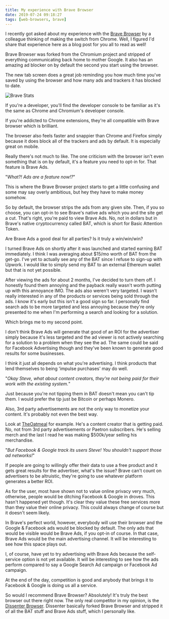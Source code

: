 ```yaml
---
title: My experience with Brave Browser
date: 2019-07-24 09:18:27
tags: [web-browsers, brave]
---
```


I recently got asked about my experience with the [Brave Browser](https://brave.com) by a colleague thinking of making the switch from Chrome. Well, I figured I'd share that experience here as a blog post for you all to read as well!

Brave Browser was forked from the Chromium project and stripped of everything communicating back home to mother Google. It also has an amazing ad blocker on by default the second you start using the browser. 

The new tab screen does a great job reminding you how much time you've saved by using the browser and how many ads and trackers it has blocked to date.

![Brave Stats](/content/bravestats.jpg)

If you're a developer, you'll find the developer console to be familiar as it's the same as Chrome and Chromium's developer console.

If you're addicted to Chrome extensions, they're all compatible with Brave browser which is brilliant.

The browser also feels faster and snappier than Chrome and Firefox simply because it does block all of the trackers and ads by default. It is especially great on mobile.

Really there's not much to like. The one criticism with the browser isn't even something that is on by default, it's a feature you need to opt-in for. That feature is Brave Ads. 

"*What?! Ads are a feature now!?*"

This is where the Brave Browser project starts to get a little confusing and some may say overly ambitious, but hey they have to make money somehow.

So by default, the browser strips the ads from any given site. Then, if you so choose, you can opt-in to see Brave's native ads which you and the site get a cut. That's right, you're paid to view Brave Ads. No, not in dollars but in Brave's native cryptocurrency called BAT, which is short for Basic Attention Token.

Are Brave Ads a good deal for all parties? Is it truly a win/win/win?

I turned Brave Ads on shortly after it was launched and started earning BAT immediately. I think I was averaging about $15/mo worth of BAT from the get-go. I've yet to actually see any of the BAT since I refuse to sign-up with Upwork. I would like to simply send my BAT to an external Ethereum wallet but that is not yet possible.

After viewing the ads for about 2 months, I've decided to turn them off. I honestly found them annoying and the payback really wasn't worth putting up with this annoyance IMO. The ads also weren't very targeted. I wasn't really interested in any of the products or services being sold through the ads. I know it's early but this isn't a good sign so far. I personally find search ads to be more targeted and less annoying because they're only presented to me when I'm performing a search and looking for a solution.

Which brings me to my second point.

I don't think Brave Ads will generate that good of an ROI for the advertiser simply because it's less targeted and the ad viewer is not actively searching for a solution to a problem when they see the ad. The same could be said for Facebook Advertising though and they've been known to generate good results for some businesses. 

I think it just all depends on what you're advertising. I think products that lend themselves to being 'impulse purchases' may do well. 

"*Okay Steve, what about content creators, they're not being paid for their work with the existing system.*"

Just because you're not tipping them in BAT doesn't mean you can't tip them. I would prefer the tip just be Bitcoin or perhaps Monero. 

Also, 3rd party advertisements are not the only way to monetize your content. It's probably not even the best way. 

Look at [TheOatmeal](https://theoatmeal.com/) for example. He's a content creator that is getting paid. No, not from 3rd party advertisements or Paetron subscribers. He's selling merch and the last I read he was making $500k/year selling his merchandise.

"*But Facebook & Google track its users Steve! You shouldn't support those ad networks!*"

If people are going to willingly offer their data to use a free product and it gets great results for the advertiser, what's the issue? Brave can't count on advertisers to be altruistic, they're going to use whatever platform generates a better ROI. 

As for the user, most have shown not to value online privacy very much, otherwise, people would be ditching Facebook & Google in droves. This hasn't happened yet though. It's clear they value these free services more than they value their online privacy. This could always change of course but it doesn't seem likely.

In Brave's perfect world, however, everybody will use their browser and the Google & Facebook ads would be blocked by default. The only ads that would be visible would be Brave Ads, if you opt-in of course. In that case, Brave Ads would be the main advertising channel. It will be interesting to see how this space plays out.

I, of course, have yet to try advertising with Brave Ads because the self-service option is not yet available. It will be interesting to see how the ads perform compared to say a Google Search Ad campaign or Facebook Ad campaign. 

At the end of the day, competition is good and anybody that brings it to Facebook & Google is doing us all a service. 

So would I recommend Brave Browser? Absolutely! It's truly the best browser out there right now. The only real competitor in my opinion, is the [Dissenter Browser](https://dissenter.com/). Dissenter basically forked Brave Browser and stripped it of all the BAT stuff and Brave Ads stuff, which I personally like.